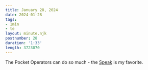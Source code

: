 ```yaml
---
title: January 28, 2024
date: 2024-01-28
tags:
- 1min
- te
layout: minute.njk
postnumber: 28
duration: '1:33'
length: 3723070
---
```

The Pocket Operators can do so much - the [Speak](https://teenage.engineering/store/po-35/) is my favorite. 





